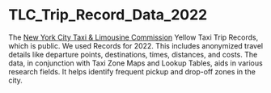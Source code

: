 # TLC_Trip_Record_Data_2022

The [New York City Taxi & Limousine Commission](https://www.nyc.gov/site/tlc/about/tlc-trip-record-data.page) Yellow Taxi Trip Records, which is public. We used Records for 2022. This includes anonymized travel details like departure points, destinations, times, distances, and costs. The data, in conjunction with Taxi Zone Maps and Lookup Tables, aids in various research fields. It helps identify frequent pickup and drop-off zones in the city.
